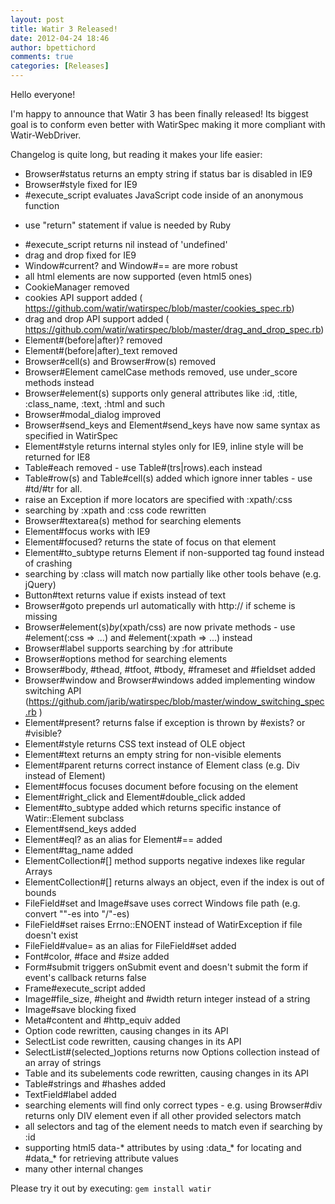 ```yaml
---
layout: post
title: Watir 3 Released!
date: 2012-04-24 18:46
author: bpettichord
comments: true
categories: [Releases]
---
```

Hello everyone! 

I'm happy to announce that Watir 3 has been finally released! 
Its biggest goal is to conform even better with WatirSpec making it more 
compliant with Watir-WebDriver. 

Changelog is quite long, but reading it makes your life easier: 
* Browser#status returns an empty string if status bar is disabled in IE9 
* Browser#style fixed for IE9 
* #execute_script evaluates JavaScript code inside of an anonymous function 
- use "return" statement if value is needed by Ruby 
* #execute_script returns nil instead of 'undefined' 
* drag and drop fixed for IE9 
* Window#current? and Window#== are more robust 
* all html elements are now supported (even html5 ones) 
* CookieManager removed 
* cookies API support added ( 
https://github.com/watir/watirspec/blob/master/cookies_spec.rb) 
* drag and drop API support added ( 
https://github.com/watir/watirspec/blob/master/drag_and_drop_spec.rb) 
* Element#(before|after)? removed 
* Element#(before|after)_text removed 
* Browser#cell(s) and Browser#row(s) removed 
* Browser#Element camelCase methods removed, use under_score methods instead 
* Browser#element(s) supports only general attributes like :id, :title, 
:class_name, :text, :html and such 
* Browser#modal_dialog improved 
* Browser#send_keys and Element#send_keys have now same syntax as specified 
in WatirSpec 
* Element#style returns internal styles only for IE9, inline style will be 
returned for IE8 
* Table#each removed - use Table#(trs|rows).each instead 
* Table#row(s) and Table#cell(s) added which ignore inner tables - use 
#td/#tr for all. 
* raise an Exception if more locators are specified with :xpath/:css 
* searching by :xpath and :css code rewritten 
* Browser#textarea(s) method for searching  elements 
* Element#focus works with IE9 
* Element#focused? returns the state of focus on that element 
* Element#to_subtype returns Element if non-supported tag found instead of 
crashing 
* searching by :class will match now partially like other tools behave 
(e.g. jQuery) 
* Button#text returns value if exists instead of text 
* Browser#goto prepends url automatically with http:// if scheme is missing 
* Browser#element(s)_by_(xpath/css) are now private methods - use 
#element(:css =&gt; ...) and #element(:xpath =&gt; ...) instead 
* Browser#label supports searching by :for attribute 
* Browser#options method for searching  elements 
* Browser#body, #thead, #tfoot, #tbody, #frameset and #fieldset added 
* Browser#window and Browser#windows added implementing window switching 
API (https://github.com/jarib/watirspec/blob/master/window_switching_spec.rb 
) 
* Element#present? returns false if exception is thrown by #exists? or 
#visible? 
* Element#style returns CSS text instead of OLE object 
* Element#text returns an empty string for non-visible elements 
* Element#parent returns correct instance of Element class (e.g. Div 
instead of Element) 
* Element#focus focuses document before focusing on the element 
* Element#right_click and Element#double_click added 
* Element#to_subtype added which returns specific instance of 
Watir::Element subclass 
* Element#send_keys added 
* Element#eql? as an alias for Element#== added 
* Element#tag_name added 
* ElementCollection#[] method supports negative indexes like regular Arrays 
* ElementCollection#[] returns always an object, even if the index is out 
of bounds 
* FileField#set and Image#save uses correct Windows file path (e.g. convert 
"\"-es into "/"-es) 
* FileField#set raises Errno::ENOENT instead of WatirException if file 
doesn't exist 
* FileField#value= as an alias for FileField#set added 
* Font#color, #face and #size added 
* Form#submit triggers onSubmit event and doesn't submit the form if 
event's callback returns false 
* Frame#execute_script added 
* Image#file_size, #height and #width return integer instead of a string 
* Image#save blocking fixed 
* Meta#content and #http_equiv added 
* Option code rewritten, causing changes in its API 
* SelectList code rewritten, causing changes in its API 
* SelectList#(selected_)options returns now Options collection instead of 
an array of strings 
* Table and its subelements code rewritten, causing changes in its API 
* Table#strings and #hashes added 
* TextField#label added 
* searching elements will find only correct types - e.g. using Browser#div 
returns only DIV element even if all other provided selectors match 
* all selectors and tag of the element needs to match even if searching by 
:id 
* supporting html5 data-* attributes by using :data_* for locating and 
#data_* for retrieving attribute values 
* many other internal changes 

Please try it out by executing: 
<code>gem install watir</code>
